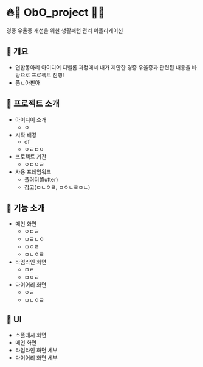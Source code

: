 # 🔥🍫 ObO_project 🍫🔥
경증 우울증 개선을 위한 생활패턴 관리 어플리케이션

## 💎 개요

- 연합동아리 아이디어 디벨롭 과정에서 내가 제안한 경증 우울증과 관련된 내용을 바탕으로 프로젝트 진행!
- 품ㄴ아핀아

## 💎 프로젝트 소개

- 아이디어 소개
  - ㅇ
- 시작 배경
  - df
  - ㅇㄹㅁㅇ
- 프로젝트 기간
  - ㅇㅁㅇㄹ
- 사용 프레임워크
  - 플러터(flutter)
  - 참고(ㅁㄴㅇㄹ, ㅁㅇㄴㄹㅁㄴ)

## 💎 기능 소개
- 메인 화면
  - ㅇㅁㄹ
  - ㅁㄹㄴㅇ
  - ㅁㅇㄹ
  - ㅁㄴㅇㄹ
- 타임라인 화면
  - ㅁㄹ
  - ㅁㅇㄹ
- 다이어리 화면
  - ㅇㄹ
  - ㅁㄴㅇㄹ
## 💎 UI
- 스플래시 화면
- 메인 화면
- 타임라인 화면 세부
- 다이어리 화면 세부
